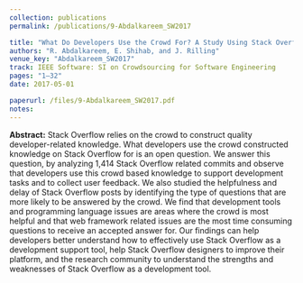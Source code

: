 ```yaml
---
collection: publications
permalink: /publications/9-Abdalkareem_SW2017

title: "What Do Developers Use the Crowd For? A Study Using Stack Overflow"
authors: "R. Abdalkareem, E. Shihab, and J. Rilling"
venue_key: "Abdalkareem_SW2017"
track: IEEE Software: SI on Crowdsourcing for Software Engineering
pages: "1–32"
date: 2017-05-01

paperurl: /files/9-Abdalkareem_SW2017.pdf
notes:
---
```


**Abstract:** Stack Overflow relies on the crowd to construct
              quality developer-related knowledge. What developers use the
              crowd constructed knowledge on Stack Overflow for is an open
              question. We answer this question, by analyzing 1,414 Stack
              Overflow related commits and observe that developers use this
              crowd based knowledge to support development tasks and to
              collect user feedback. We also studied the helpfulness and delay
              of Stack Overflow posts by identifying the type of questions that
              are more likely to be answered by the crowd. We find that development tools and programming language issues are areas where
              the crowd is most helpful and that web framework related issues
              are the most time consuming questions to receive an accepted
              answer for. Our findings can help developers better understand
              how to effectively use Stack Overflow as a development support
              tool, help Stack Overflow designers to improve their platform,
              and the research community to understand the strengths and
              weaknesses of Stack Overflow as a development tool.